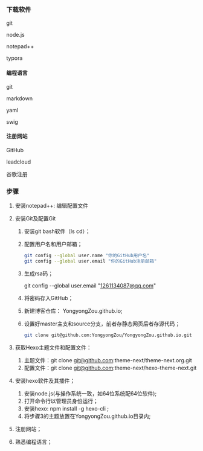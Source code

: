 ### 下载软件

git 

node.js

notepad++

typora

#### 编程语言

git

markdown

yaml

swig

#### 注册网站

GitHub

leadcloud

谷歌注册



### 步骤

1. 安装notepad++: 编辑配置文件

2. 安装Git及配置Git

   1. 安装git bash软件（ls cd）；

   2. 配置用户名和用户邮箱；

      ```bash
      git config --global user.name "你的GitHub用户名"
      git config --global user.email "你的GitHub注册邮箱"
      ```

   3. 生成rsa码；

      git config --global user.email "1261134087@qq.com"

   4. 将密码存入GitHub；

   5. 新建博客仓库： YongyongZou.github.io;

   6. 设置好master主支和source分支，前者存静态网页后者存源代码；

      ```bash
      git clone git@github.com:YongyongZou/YongyongZou.github.io.git
      ```

      

3. 获取Hexo主题文件和配置文件：

   1. 主题文件：git clone git@github.com:theme-next/theme-next.org.git
   2. 配置文件：git clone git@github.com:theme-next/hexo-theme-next.git

4. 安装hexo软件及其插件；
   1. 安装node.js(与操作系统一致，如64位系统配64位软件);
   2. 打开命令行以管理员身份运行；
   3. 安装hexo: npm install -g hexo-cli ;
   4. 将步骤3的主题放置在YongyongZou.github.io目录内;

5. 注册网站；

6. 熟悉编程语言；